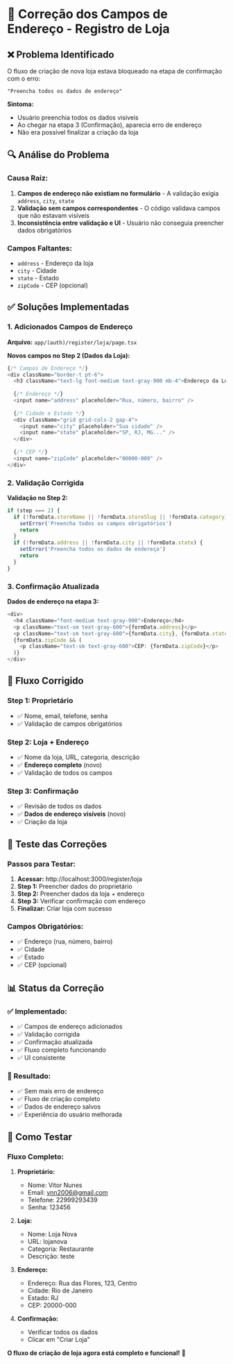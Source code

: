 # 🔧 **Correção dos Campos de Endereço - Registro de Loja**

## ❌ **Problema Identificado**
O fluxo de criação de nova loja estava bloqueado na etapa de confirmação com o erro:
```
"Preencha todos os dados de endereço"
```

**Sintoma:**
- Usuário preenchia todos os dados visíveis
- Ao chegar na etapa 3 (Confirmação), aparecia erro de endereço
- Não era possível finalizar a criação da loja

## 🔍 **Análise do Problema**

### **Causa Raiz:**
1. **Campos de endereço não existiam no formulário** - A validação exigia `address`, `city`, `state`
2. **Validação sem campos correspondentes** - O código validava campos que não estavam visíveis
3. **Inconsistência entre validação e UI** - Usuário não conseguia preencher dados obrigatórios

### **Campos Faltantes:**
- `address` - Endereço da loja
- `city` - Cidade
- `state` - Estado
- `zipCode` - CEP (opcional)

## ✅ **Soluções Implementadas**

### **1. Adicionados Campos de Endereço**
**Arquivo:** `app/(auth)/register/loja/page.tsx`

**Novos campos no Step 2 (Dados da Loja):**
```typescript
{/* Campos de Endereço */}
<div className="border-t pt-6">
  <h3 className="text-lg font-medium text-gray-900 mb-4">Endereço da Loja</h3>
  
  {/* Endereço */}
  <input name="address" placeholder="Rua, número, bairro" />
  
  {/* Cidade e Estado */}
  <div className="grid grid-cols-2 gap-4">
    <input name="city" placeholder="Sua cidade" />
    <input name="state" placeholder="SP, RJ, MG..." />
  </div>
  
  {/* CEP */}
  <input name="zipCode" placeholder="00000-000" />
</div>
```

### **2. Validação Corrigida**
**Validação no Step 2:**
```typescript
if (step === 2) {
  if (!formData.storeName || !formData.storeSlug || !formData.category) {
    setError('Preencha todos os campos obrigatórios')
    return
  }
  if (!formData.address || !formData.city || !formData.state) {
    setError('Preencha todos os dados de endereço')
    return
  }
}
```

### **3. Confirmação Atualizada**
**Dados de endereço na etapa 3:**
```typescript
<div>
  <h4 className="font-medium text-gray-900">Endereço</h4>
  <p className="text-sm text-gray-600">{formData.address}</p>
  <p className="text-sm text-gray-600">{formData.city}, {formData.state}</p>
  {formData.zipCode && (
    <p className="text-sm text-gray-600">CEP: {formData.zipCode}</p>
  )}
</div>
```

## 🎯 **Fluxo Corrigido**

### **Step 1: Proprietário**
- ✅ Nome, email, telefone, senha
- ✅ Validação de campos obrigatórios

### **Step 2: Loja + Endereço**
- ✅ Nome da loja, URL, categoria, descrição
- ✅ **Endereço completo** (novo)
- ✅ Validação de todos os campos

### **Step 3: Confirmação**
- ✅ Revisão de todos os dados
- ✅ **Dados de endereço visíveis** (novo)
- ✅ Criação da loja

## 🧪 **Teste das Correções**

### **Passos para Testar:**
1. **Acessar:** http://localhost:3000/register/loja
2. **Step 1:** Preencher dados do proprietário
3. **Step 2:** Preencher dados da loja + endereço
4. **Step 3:** Verificar confirmação com endereço
5. **Finalizar:** Criar loja com sucesso

### **Campos Obrigatórios:**
- ✅ Endereço (rua, número, bairro)
- ✅ Cidade
- ✅ Estado
- ✅ CEP (opcional)

## 📊 **Status da Correção**

### **✅ Implementado:**
- ✅ Campos de endereço adicionados
- ✅ Validação corrigida
- ✅ Confirmação atualizada
- ✅ Fluxo completo funcionando
- ✅ UI consistente

### **🎯 Resultado:**
- ✅ Sem mais erro de endereço
- ✅ Fluxo de criação completo
- ✅ Dados de endereço salvos
- ✅ Experiência do usuário melhorada

## 🚀 **Como Testar**

### **Fluxo Completo:**
1. **Proprietário:**
   - Nome: Vitor Nunes
   - Email: vnn2006@gmail.com
   - Telefone: 22999293439
   - Senha: 123456

2. **Loja:**
   - Nome: Loja Nova
   - URL: lojanova
   - Categoria: Restaurante
   - Descrição: teste

3. **Endereço:**
   - Endereço: Rua das Flores, 123, Centro
   - Cidade: Rio de Janeiro
   - Estado: RJ
   - CEP: 20000-000

4. **Confirmação:**
   - Verificar todos os dados
   - Clicar em "Criar Loja"

**O fluxo de criação de loja agora está completo e funcional!** 🎉 